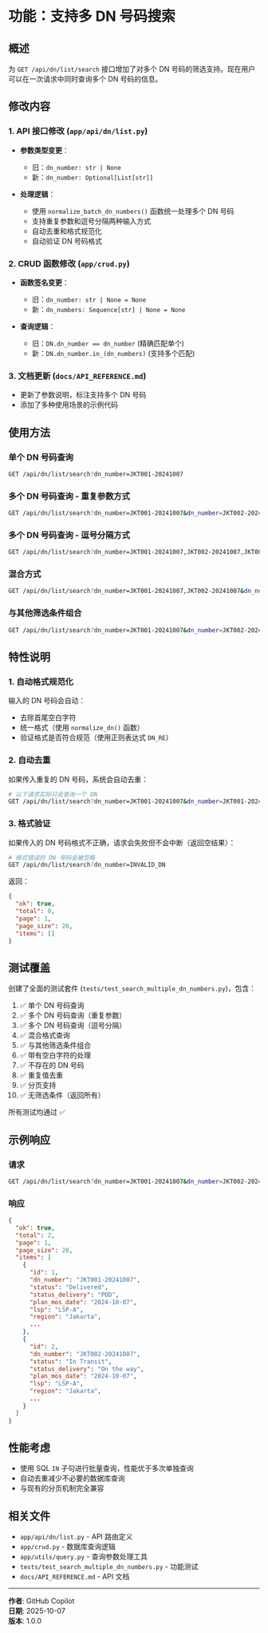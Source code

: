 # 功能：支持多 DN 号码搜索

## 概述

为 `GET /api/dn/list/search` 接口增加了对多个 DN 号码的筛选支持。现在用户可以在一次请求中同时查询多个 DN 号码的信息。

## 修改内容

### 1. API 接口修改 (`app/api/dn/list.py`)

- **参数类型变更**：
  - 旧：`dn_number: str | None`
  - 新：`dn_number: Optional[List[str]]`

- **处理逻辑**：
  - 使用 `normalize_batch_dn_numbers()` 函数统一处理多个 DN 号码
  - 支持重复参数和逗号分隔两种输入方式
  - 自动去重和格式规范化
  - 自动验证 DN 号码格式

### 2. CRUD 函数修改 (`app/crud.py`)

- **函数签名变更**：
  - 旧：`dn_number: str | None = None`
  - 新：`dn_numbers: Sequence[str] | None = None`

- **查询逻辑**：
  - 旧：`DN.dn_number == dn_number` (精确匹配单个)
  - 新：`DN.dn_number.in_(dn_numbers)` (支持多个匹配)

### 3. 文档更新 (`docs/API_REFERENCE.md`)

- 更新了参数说明，标注支持多个 DN 号码
- 添加了多种使用场景的示例代码

## 使用方法

### 单个 DN 号码查询

```bash
GET /api/dn/list/search?dn_number=JKT001-20241007
```

### 多个 DN 号码查询 - 重复参数方式

```bash
GET /api/dn/list/search?dn_number=JKT001-20241007&dn_number=JKT002-20241007
```

### 多个 DN 号码查询 - 逗号分隔方式

```bash
GET /api/dn/list/search?dn_number=JKT001-20241007,JKT002-20241007,JKT003-20241007
```

### 混合方式

```bash
GET /api/dn/list/search?dn_number=JKT001-20241007,JKT002-20241007&dn_number=JKT003-20241007
```

### 与其他筛选条件组合

```bash
GET /api/dn/list/search?dn_number=JKT001-20241007&dn_number=JKT002-20241007&status=Delivered&lsp=LSP-A
```

## 特性说明

### 1. 自动格式规范化

输入的 DN 号码会自动：
- 去除首尾空白字符
- 统一格式（使用 `normalize_dn()` 函数）
- 验证格式是否符合规范（使用正则表达式 `DN_RE`）

### 2. 自动去重

如果传入重复的 DN 号码，系统会自动去重：

```bash
# 以下请求实际只会查询一个 DN
GET /api/dn/list/search?dn_number=JKT001-20241007&dn_number=JKT001-20241007
```

### 3. 格式验证

如果传入的 DN 号码格式不正确，请求会失败但不会中断（返回空结果）：

```bash
# 格式错误的 DN 号码会被忽略
GET /api/dn/list/search?dn_number=INVALID_DN
```

返回：
```json
{
  "ok": true,
  "total": 0,
  "page": 1,
  "page_size": 20,
  "items": []
}
```

## 测试覆盖

创建了全面的测试套件 (`tests/test_search_multiple_dn_numbers.py`)，包含：

1. ✅ 单个 DN 号码查询
2. ✅ 多个 DN 号码查询（重复参数）
3. ✅ 多个 DN 号码查询（逗号分隔）
4. ✅ 混合格式查询
5. ✅ 与其他筛选条件组合
6. ✅ 带有空白字符的处理
7. ✅ 不存在的 DN 号码
8. ✅ 重复值去重
9. ✅ 分页支持
10. ✅ 无筛选条件（返回所有）

所有测试均通过 ✅

## 示例响应

### 请求

```bash
GET /api/dn/list/search?dn_number=JKT001-20241007&dn_number=JKT002-20241007
```

### 响应

```json
{
  "ok": true,
  "total": 2,
  "page": 1,
  "page_size": 20,
  "items": [
    {
      "id": 1,
      "dn_number": "JKT001-20241007",
      "status": "Delivered",
      "status_delivery": "POD",
      "plan_mos_date": "2024-10-07",
      "lsp": "LSP-A",
      "region": "Jakarta",
      ...
    },
    {
      "id": 2,
      "dn_number": "JKT002-20241007",
      "status": "In Transit",
      "status_delivery": "On the way",
      "plan_mos_date": "2024-10-07",
      "lsp": "LSP-A",
      "region": "Jakarta",
      ...
    }
  ]
}
```

## 性能考虑

- 使用 SQL `IN` 子句进行批量查询，性能优于多次单独查询
- 自动去重减少不必要的数据库查询
- 与现有的分页机制完全兼容

## 相关文件

- `app/api/dn/list.py` - API 路由定义
- `app/crud.py` - 数据库查询逻辑
- `app/utils/query.py` - 查询参数处理工具
- `tests/test_search_multiple_dn_numbers.py` - 功能测试
- `docs/API_REFERENCE.md` - API 文档

---

**作者**: GitHub Copilot  
**日期**: 2025-10-07  
**版本**: 1.0.0
